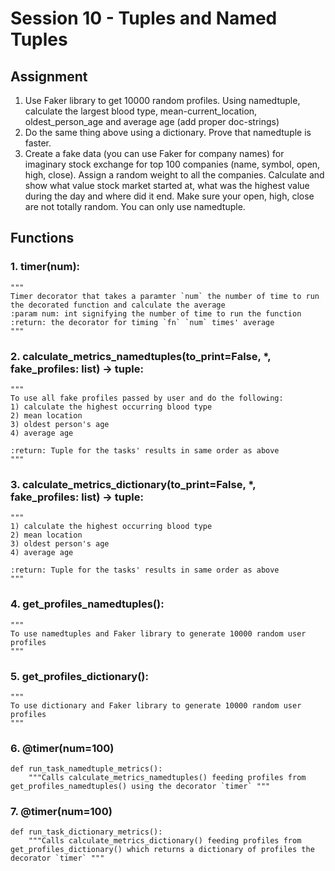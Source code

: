 # **Session 10 - Tuples and Named Tuples**

## **Assignment**
1. Use Faker library to get 10000 random profiles. Using namedtuple, calculate the largest blood type, mean-current_location, oldest_person_age and average age (add proper doc-strings)
2. Do the same thing above using a dictionary. Prove that namedtuple is faster.
3. Create a fake data (you can use Faker for company names) for imaginary stock exchange for top 100 companies (name, symbol, open, high, close). Assign a random weight to all the companies. Calculate and show what value stock market started at, what was the highest value during the day and where did it end. Make sure your open, high, close are not totally random. You can only use namedtuple. 

## **Functions**

### 1. timer(num):
    """
    Timer decorator that takes a paramter `num` the number of time to run the decorated function and calculate the average
    :param num: int signifying the number of time to run the function
    :return: the decorator for timing `fn` `num` times' average
    """


### 2. calculate_metrics_namedtuples(to_print=False, *, fake_profiles: list) -> tuple:
    """
    To use all fake profiles passed by user and do the following:
    1) calculate the highest occurring blood type
    2) mean location
    3) oldest person's age
    4) average age

    :return: Tuple for the tasks' results in same order as above
    """
### 3. calculate_metrics_dictionary(to_print=False, *, fake_profiles: list) -> tuple:
    """
    1) calculate the highest occurring blood type
    2) mean location
    3) oldest person's age
    4) average age

    :return: Tuple for the tasks' results in same order as above
    """
    
### 4. get_profiles_namedtuples():
    """
    To use namedtuples and Faker library to generate 10000 random user profiles
    """
### 5. get_profiles_dictionary():
    """
    To use dictionary and Faker library to generate 10000 random user profiles
    """

### 6. @timer(num=100)
    def run_task_namedtuple_metrics():
        """Calls calculate_metrics_namedtuples() feeding profiles from get_profiles_namedtuples() using the decorator `timer` """

### 7. @timer(num=100)
    def run_task_dictionary_metrics():
        """Calls calculate_metrics_dictionary() feeding profiles from get_profiles_dictionary() which returns a dictionary of profiles the decorator `timer` """
